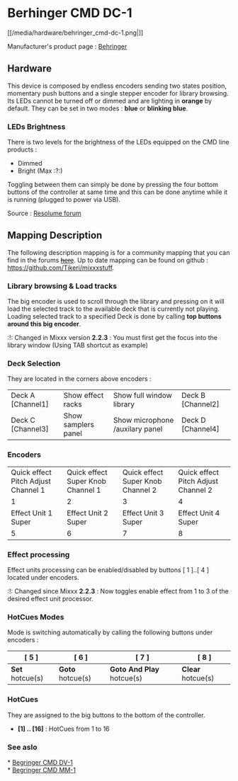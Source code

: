 # Berhinger CMD DC-1

[[/media/hardware/behringer_cmd-dc-1.png|]]

Manufacturer's product page :
[Behringer](https://www.music-group.com/Categories/Behringer/Computer-Audio/DJ-Controllers/CMD-DC-1/p/P0AJG)

## Hardware

This device is composed by <span class="underline">endless
encoders</span> sending two states position, momentary push buttons and
a single stepper encoder for library browsing. Its LEDs cannot be turned
off or dimmed and are lighting in **orange** by default. They can be set
in two modes : **blue** or **blinking blue**.

### LEDs Brightness

There is two levels for the brightness of the LEDs equipped on the CMD
line products :

  - Dimmed
  - Bright (Max :?:)

Toggling between them can simply be done by pressing the four bottom
buttons of the controller at same time and this can be done anytime
while it is running (plugged to power via USB).

Source : [Resolume
forum](http://resolume.com/forum/viewtopic.php?f=7&t=10639#p42068)

## Mapping Description

The following description mapping is for a community mapping that you
can find in the forums
~~[here](http://www.mixxx.org/forums/viewtopic.php?f=7&t=7945)~~. Up to
date mapping can be found on github :
<https://github.com/Tikeri/mixxxstuff>.

### Library browsing & Load tracks

The big encoder is used to scroll through the library and pressing on it
will load the selected track to the available deck that is currently not
playing. Loading selected track to a specified Deck is done by calling
**<span class="underline">top buttons around this big encoder</span>**.

:\!: <span class="underline">Changed in Mixxx version</span> **2.2.3** :
You must first get the focus into the library window (Using TAB shortcut
as example)

### Deck Selection

They are located in the corners above encoders :

|                     |                     |                                 |                     |
| ------------------- | ------------------- | ------------------------------- | ------------------- |
| Deck A \[Channel1\] | Show effect racks   | Show full window library        | Deck B \[Channel2\] |
| Deck C \[Channel3\] | Show samplers panel | Show microphone /auxilary panel | Deck D \[Channel4\] |

### Encoders

|                                     |                                   |                                   |                                     |
| ----------------------------------- | --------------------------------- | --------------------------------- | ----------------------------------- |
| Quick effect Pitch Adjust Channel 1 | Quick effect Super Knob Channel 1 | Quick effect Super Knob Channel 2 | Quick effect Pitch Adjust Channel 2 |
| 1                                   | 2                                 | 3                                 | 4                                   |
| Effect Unit 1 Super                 | Effect Unit 2 Super               | Effect Unit 3 Super               | Effect Unit 4 Super                 |
| 5                                   | 6                                 | 7                                 | 8                                   |

### Effect processing

Effect units processing can be enabled/disabled by buttons \[ 1 \]..\[ 4
\] located under encoders.

:\!: <span class="underline">Changed since Mixxx</span> **2.2.3** : Now
toggles enable effect from 1 to 3 of the desired effect unit processor.

### HotCues Modes

Mode is switching automatically by calling the following buttons under
encoders :

| \[ 5 \]           | \[ 6 \]            | \[ 7 \]                     | \[ 8 \]             |
| ----------------- | ------------------ | --------------------------- | ------------------- |
| **Set** hotcue(s) | **Goto** hotcue(s) | **Goto And Play** hotcue(s) | **Clear** hotcue(s) |

### HotCues

They are assigned to the big buttons to the bottom of the controller.

  - **\[1\] .. \[16\]** : HotCues from 1 to 16

### See aslo

\* [Begringer CMD DV-1](behringer_cmd_dv-1)  
\* [Begringer CMD MM-1](behringer_cmd_mm-1)
